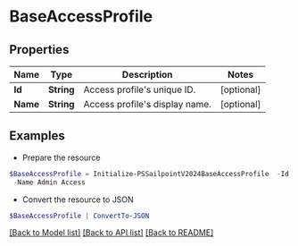 # BaseAccessProfile
## Properties

Name | Type | Description | Notes
------------ | ------------- | ------------- | -------------
**Id** | **String** | Access profile&#39;s unique ID. | [optional] 
**Name** | **String** | Access profile&#39;s display name. | [optional] 

## Examples

- Prepare the resource
```powershell
$BaseAccessProfile = Initialize-PSSailpointV2024BaseAccessProfile  -Id 2c91809c6faade77016fb4f0b63407ae `
 -Name Admin Access
```

- Convert the resource to JSON
```powershell
$BaseAccessProfile | ConvertTo-JSON
```

[[Back to Model list]](../README.md#documentation-for-models) [[Back to API list]](../README.md#documentation-for-api-endpoints) [[Back to README]](../README.md)

